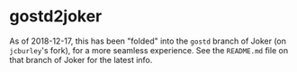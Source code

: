 # gostd2joker

As of 2018-12-17, this has been "folded" into the `gostd` branch of Joker (on `jcburley`'s fork), for a more seamless experience. See the `README.md` file on that branch of Joker for the latest info.
